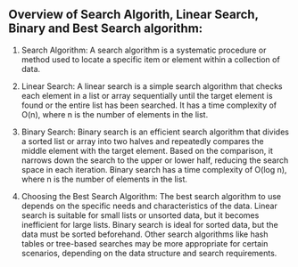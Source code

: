 Overview of Search Algorith, Linear Search, Binary and Best Search algorithm:
-----------------------------------------------------------------------------

1. Search Algorithm: A search algorithm is a systematic procedure or method used
to locate a specific item or element within a collection of data.

2. Linear Search: A linear search is a simple search algorithm that checks each element
in a list or array sequentially until the target element is found or the entire list has
been searched. It has a time complexity of O(n), where n is the number of elements in the list.

3. Binary Search: Binary search is an efficient search algorithm that divides a sorted list or
array into two halves and repeatedly compares the middle element with the target element.
Based on the comparison, it narrows down the search to the upper or lower half, reducing
the search space in each iteration. Binary search has a time complexity of O(log n),
where n is the number of elements in the list.

4. Choosing the Best Search Algorithm: The best search algorithm to use depends on the specific
needs and characteristics of the data. Linear search is suitable for small lists or unsorted data,
but it becomes inefficient for large lists. Binary search is ideal for sorted data, but the data
must be sorted beforehand. Other search algorithms like hash tables or tree-based searches may be
more appropriate for certain scenarios, depending on the data structure and search requirements.
